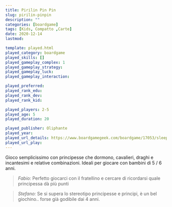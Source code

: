 ```yaml
---
title: Pirilin Pin Pin
slug: pirilin-pinpin
description: ""
categories: [boardgame]
tags: [Kids, Compatto ,Carte]
date: 2020-12-14
lastmod: 

template: played.html
played_category: boardgame
played_skills: []
played_gameplay_complex: 1
played_gameplay_strategy: 
played_gameplay_luck: 
played_gameplay_interaction: 

played_preferred: 
played_rank_edu: 
played_rank_dev: 
played_rank_kid: 

played_players: 2-5
played_age: 5
played_duration: 20

played_publisher: Oliphante
played_year: 
played_url_details: https://www.boardgamegeek.com/boardgame/17053/sleeping-queens
played_url_play: 
---
```


Gioco semplicissimo con principesse che dormono, cavalieri, draghi e incantesimi e relative combinazioni. Ideali per giocare con bambini di 5 / 6 anni.

> *Fabio:*
> Perfetto giocarci con il fratellino e cercare di ricordarsi quale principessa dà più punti

> *Stefano:*
> Se si supera lo stereotipo principesse e principi, è un bel giochino.. forse già godibile dai 4 anni.


